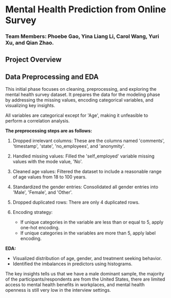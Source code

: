 # Mental Health Prediction from Online Survey
### Team Members: Phoebe Gao, Yina Liang Li, Carol Wang, Yuri Xu, and Qian Zhao.


## Project Overview


## Data Preprocessing and EDA
This initial phase focuses on cleaning, preprocessing, and exploring the mental health survey dataset. It prepares the data for the modeling phase by addressing the missing values, encoding categorical variables, and visualizing key insights.

All variables are categorical except for 'Age', making it unfeasible to perform a correlation analysis. 

**The preprocessing steps are as follows:**

1. Dropped irrelevant columns: These are the columns named 'comments', 'timestamp', 'state', 'no_employees', and 'anonymity'.
  
2. Handled missing values: Filled the 'self_employed' variable missing values with the mode value, 'No'.

3. Cleaned age values: Filtered the dataset to include a reasonable range of age values from 18 to 100 years.

4. Standardized the gender entries: Consolidated all gender entries into 'Male', 'Female', and 'Other'.

5. Dropped duplicated rows: There are only 4 duplicated rows.

6. Encoding strategy:
    - If unique categories in the variable are less than or equal to 5, apply one-hot encoding.
    - If unique categories in the variables are more than 5, apply label encoding. 


**EDA:**

- Visualized distribution of age, gender, and treatment seeking behavior.
- Identified the imbalances in predictors using histograms.

The key insights tells us that we have a male dominant sample, the majority of the participants/respondents are from the United States, there are limited access to mental health benefits in workplaces, and mental health openness is still very low in the interview settings.
